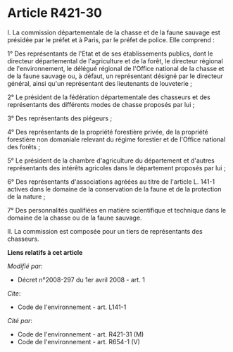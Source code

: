 # Article R421-30

I. La commission départementale de la chasse et de la faune sauvage est présidée par le préfet et à Paris, par le préfet de
police. Elle comprend : 

1° Des représentants de l'Etat et de ses établissements publics, dont le directeur départemental de l'agriculture et de la
forêt, le directeur régional de l'environnement, le délégué régional de l'Office national de la chasse et de la faune sauvage
ou, à défaut, un représentant désigné par le directeur général, ainsi qu'un représentant des lieutenants de louveterie ; 

2° Le président de la fédération départementale des chasseurs et des représentants des différents modes de chasse proposés
par lui ; 

3° Des représentants des piégeurs ; 

4° Des représentants de la propriété forestière privée, de la propriété forestière non domaniale relevant du régime forestier
et de l'Office national des forêts ; 

5° Le président de la chambre d'agriculture du département et d'autres représentants des intérêts agricoles dans le
département proposés par lui ; 

6° Des représentants d'associations agréées au titre de l'article L. 141-1 actives dans le domaine de la conservation de la
faune et de la protection de la nature ; 

7° Des personnalités qualifiées en matière scientifique et technique dans le domaine de la chasse ou de la faune sauvage. 

II. La commission est composée pour un tiers de représentants des chasseurs.

**Liens relatifs à cet article**

_Modifié par_:

  - Décret n°2008-297 du 1er avril 2008 - art. 1

_Cite_:

  - Code de l'environnement - art. L141-1

_Cité par_:

  - Code de l'environnement - art. R421-31 (M)
  - Code de l'environnement - art. R654-1 (V)
